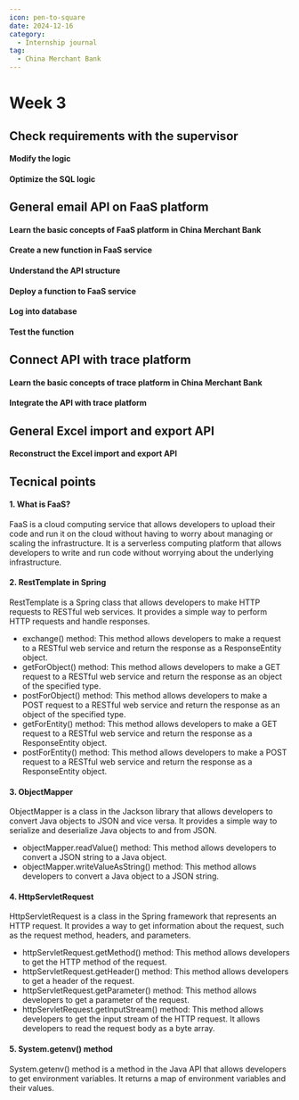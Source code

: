 ```yaml
---
icon: pen-to-square
date: 2024-12-16
category:
  - Internship journal
tag:
  - China Merchant Bank
---
```


# Week 3

## Check requirements with the supervisor
#### Modify the logic 
#### Optimize the SQL logic

## General email API on FaaS platform
#### Learn the basic concepts of FaaS platform in China Merchant Bank
#### Create a new function in FaaS service
#### Understand the API structure
#### Deploy a function to FaaS service
#### Log into database
#### Test the function

## Connect API with trace platform
#### Learn the basic concepts of trace platform in China Merchant Bank
#### Integrate the API with trace platform

## General Excel import and export API
#### Reconstruct the Excel import and export API



## Tecnical points
#### 1. What is FaaS?
FaaS is a cloud computing service that allows developers to upload their code and run it on the cloud without having to worry about managing or scaling the infrastructure. It is a serverless computing platform that allows developers to write and run code without worrying about the underlying infrastructure.

#### 2. RestTemplate in Spring
RestTemplate is a Spring class that allows developers to make HTTP requests to RESTful web services. It provides a simple way to perform HTTP requests and handle responses.

- exchange() method: This method allows developers to make a request to a RESTful web service and return the response as a ResponseEntity object.
- getForObject() method: This method allows developers to make a GET request to a RESTful web service and return the response as an object of the specified type.
- postForObject() method: This method allows developers to make a POST request to a RESTful web service and return the response as an object of the specified type.
- getForEntity() method: This method allows developers to make a GET request to a RESTful web service and return the response as a ResponseEntity object.
- postForEntity() method: This method allows developers to make a POST request to a RESTful web service and return the response as a ResponseEntity object.

#### 3. ObjectMapper
ObjectMapper is a class in the Jackson library that allows developers to convert Java objects to JSON and vice versa. It provides a simple way to serialize and deserialize Java objects to and from JSON.
- objectMapper.readValue() method: This method allows developers to convert a JSON string to a Java object.
- objectMapper.writeValueAsString() method: This method allows developers to convert a Java object to a JSON string.

#### 4. HttpServletRequest 
HttpServletRequest is a class in the Spring framework that represents an HTTP request. It provides a way to get information about the request, such as the request method, headers, and parameters.
- httpServletRequest.getMethod() method: This method allows developers to get the HTTP method of the request.
- httpServletRequest.getHeader() method: This method allows developers to get a header of the request.
- httpServletRequest.getParameter() method: This method allows developers to get a parameter of the request.
- httpServletRequest.getInputStream() method: This method allows developers to get the input stream of the HTTP request. It allows developers to read the request body as a byte array.

#### 5. System.getenv() method
System.getenv() method is a method in the Java API that allows developers to get environment variables. It returns a map of environment variables and their values.

